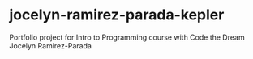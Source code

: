 # jocelyn-ramirez-parada-kepler
Portfolio project for Intro to Programming course with Code the Dream
Jocelyn Ramirez-Parada